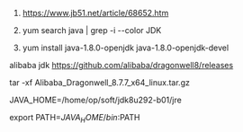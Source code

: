 1. https://www.jb51.net/article/68652.htm

2. yum search java | grep -i --color JDK

3. yum install java-1.8.0-openjdk java-1.8.0-openjdk-devel





alibaba jdk
https://github.com/alibaba/dragonwell8/releases

tar -xf Alibaba_Dragonwell_8.7.7_x64_linux.tar.gz

JAVA_HOME=/home/op/soft/jdk8u292-b01/jre

export PATH=${JAVA_HOME}/bin:$PATH


